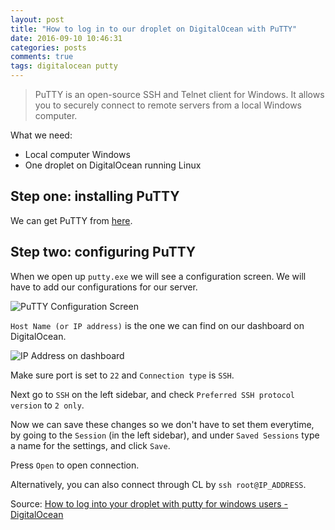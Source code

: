 ```yaml
---
layout: post
title: "How to log in to our droplet on DigitalOcean with PuTTY"
date: 2016-09-10 10:46:31
categories: posts
comments: true
tags: digitalocean putty 
---
```

> PuTTY is an open-source SSH and Telnet client for Windows. It allows you to securely connect to remote servers from a local Windows computer.

What we need:

  - Local computer Windows
  - One droplet on DigitalOcean running Linux

## Step one: installing PuTTY

We can get PuTTY from [here](http://www.chiark.greenend.org.uk/~sgtatham/putty/download.html).

## Step two: configuring PuTTY

When we open up `putty.exe` we will see a configuration screen. We will have to add our configurations for our server. 

![PuTTY Configuration Screen](https://pario.no/wp-content/uploads/2008/02/putty-configuration.jpg "PuTTY Configuration Screen")

`Host Name (or IP address)` is the one we can find on our dashboard on DigitalOcean.

![IP Address on dashboard](http://prntscr.com/cgbia8 "IP address on dashboard")

Make sure port is set to `22` and `Connection type` is `SSH`.

Next go to `SSH` on the left sidebar, and check `Preferred SSH protocol version` to `2 only`.

Now we can save these changes so we don't have to set them everytime, by going to the `Session` (in the left sidebar), and under `Saved Sessions` type a name for the settings, and click `Save`. 

Press `Open` to open connection.

Alternatively, you can also connect through CL by `ssh root@IP_ADDRESS`.

Source: [How to log into your droplet with putty for windows users - DigitalOcean](https://www.digitalocean.com/community/tutorials/how-to-log-into-your-droplet-with-putty-for-windows-users)
